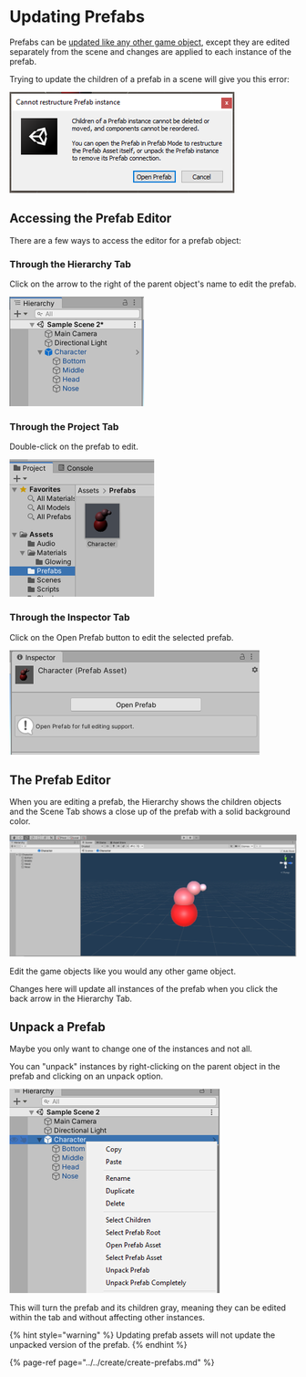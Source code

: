 # Updating Prefabs

Prefabs can be [updated like any other game object](editor-selecting-objects.md), except they are edited separately from the scene and changes are applied to each instance of the prefab.

Trying to update the children of a prefab in a scene will give you this error:

![](../../.gitbook/assets/image%20%2840%29.png)

## Accessing the Prefab Editor

There are a few ways to access the editor for a prefab object:

### **Through the Hierarchy Tab**

Click on the arrow to the right of the parent object's name to edit the prefab.

![](../../.gitbook/assets/image%20%2828%29.png)

### **Through the Project Tab**

Double-click on the prefab to edit.

![](../../.gitbook/assets/image%20%28146%29.png)

### **Through the Inspector Tab**

Click on the Open Prefab button to edit the selected prefab.

![](../../.gitbook/assets/image%20%2839%29.png)

## **The Prefab Editor**

When you are editing a prefab, the Hierarchy shows the children objects and the Scene Tab shows a close up of the prefab with a solid background color.

![](../../.gitbook/assets/image%20%28116%29.png)

Edit the game objects like you would any other game object.

Changes here will update all instances of the prefab when you click the back arrow in the Hierarchy Tab.

## Unpack a Prefab

Maybe you only want to change one of the instances and not all. 

You can "unpack" instances by right-clicking on the parent object in the prefab and clicking on an unpack option.

![](../../.gitbook/assets/image%20%28151%29.png)

This will turn the prefab and its children gray, meaning they can be edited within the tab and without affecting other instances. 

{% hint style="warning" %}
Updating prefab assets will not update the unpacked version of the prefab.
{% endhint %}

{% page-ref page="../../create/create-prefabs.md" %}



